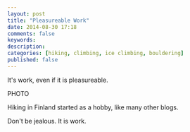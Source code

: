 ```yaml
---
layout: post
title: "Pleasureable Work"
date: 2014-08-30 17:18
comments: false
keywords: 
description: 
categories: [hiking, climbing, ice climbing, bouldering]
published: false
---
```


It's work, even if it is pleasureable.

PHOTO

<!-- more -->

Hiking in Finland started as a hobby, like many other blogs. 

Don't be jealous. It is work. 
